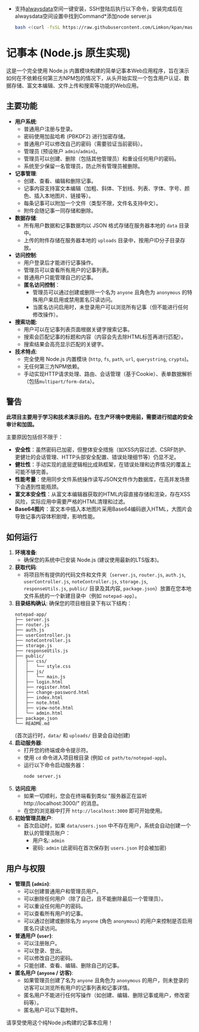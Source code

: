 - 支持[alwaysdata](https://www.alwaysdata.com/en/)空间一键安装，SSH登陆后执行以下命令，安装完成后在alwaysdata空间设置中找到Command*添加node server.js
     ```bash
     bash <(curl -fsSL https://raw.githubusercontent.com/Limkon/kpan/master/setup.sh)
     ```

# 记事本 (Node.js 原生实现)

这是一个完全使用 Node.js 内置模块构建的简单记事本Web应用程序，旨在演示如何在不依赖任何第三方NPM包的情况下，从头开始实现一个包含用户认证、数据存储、富文本编辑、文件上传和搜索等功能的Web应用。

## 主要功能

* **用户系统**:
    * 普通用户注册与登录。
    * 密码使用加盐哈希 (PBKDF2) 进行加密存储。
    * 普通用户可以修改自己的密码（需要验证当前密码）。
    * 管理员 (预设账户 `admin`/`admin`)。
    * 管理员可以创建、删除（包括其他管理员）和重设任何用户的密码。
    * 系统至少保留一名管理员，防止所有管理员被删除。
* **记事管理**:
    * 创建、查看、编辑和删除记事。
    * 记事内容支持富文本编辑（加粗、斜体、下划线、列表、字体、字号、颜色、插入本地图片、链接等）。
    * 每条记事可以附加一个文件（类型不限，文件名支持中文）。
    * 附件会随记事一同存储和删除。
* **数据存储**:
    * 所有用户数据和记事数据均以 JSON 格式存储在服务器本地的 `data` 目录中。
    * 上传的附件存储在服务器本地的 `uploads` 目录中，按用户ID分子目录存放。
* **访问控制**:
    * 用户登录后才能进行记事操作。
    * 管理员可以查看所有用户的记事列表。
    * 普通用户只能管理自己的记事。
    * **匿名访问控制**：
        * 管理员可以通过创建或删除一个名为 `anyone` 且角色为 `anonymous` 的特殊用户来启用或禁用匿名只读访问。
        * 当匿名访问启用时，未登录用户可以浏览所有记事（但不能进行任何修改操作）。
* **搜索功能**:
    * 用户可以在记事列表页面根据关键字搜索记事。
    * 搜索会匹配记事的标题和内容（内容会先去除HTML标签再进行匹配）。
    * 搜索结果会高亮显示匹配的关键字。
* **技术特点**:
    * 完全使用 Node.js 内置模块 (`http`, `fs`, `path`, `url`, `querystring`, `crypto`)。
    * 无任何第三方NPM依赖。
    * 手动实现HTTP请求处理、路由、会话管理（基于Cookie）、表单数据解析（包括`multipart/form-data`）。

## 警告

**此项目主要用于学习和技术演示目的。在生产环境中使用前，需要进行彻底的安全审计和加固。**

主要原因包括但不限于：
* **安全性**：虽然密码已加密，但整体安全措施（如XSS内容过滤、CSRF防护、更健壮的会话管理、HTTP头部安全配置、错误处理细节等）仍显不足。
* **健壮性**：手动实现的底层逻辑相比成熟框架，在错误处理和边界情况的覆盖上可能不够完善。
* **性能考量**：使用同步文件系统操作读写JSON文件作为数据库，在高并发场景下会遇到性能瓶颈。
* **富文本安全性**：从富文本编辑器获取的HTML内容直接存储和渲染，存在XSS风险，实际应用中需要严格的HTML清理和过滤。
* **Base64图片**：富文本中插入本地图片采用Base64编码嵌入HTML，大图片会导致记事内容体积剧增，影响性能。

## 如何运行

1.  **环境准备**:
    * 确保您的系统中已安装 Node.js (建议使用最新的LTS版本)。
2.  **获取代码**:
    * 将项目所有提供的代码文件和文件夹（`server.js`, `router.js`, `auth.js`, `userController.js`, `noteController.js`, `storage.js`, `responseUtils.js`, `public/` 目录及其内容, `package.json`）放置在您本地文件系统的一个新建目录中（例如 `notepad-app`）。
3.  **目录结构确认**:
    确保您的项目根目录下有以下结构：
    ```
    notepad-app/
    ├── server.js
    ├── router.js
    ├── auth.js
    ├── userController.js
    ├── noteController.js
    ├── storage.js
    ├── responseUtils.js
    ├── public/
    │   ├── css/
    │   │   └── style.css
    │   ├── js/
    │   │   └── main.js
    │   ├── login.html
    │   ├── register.html
    │   ├── change-password.html
    │   ├── index.html
    │   ├── note.html
    │   ├── view-note.html
    │   └── admin.html
    ├── package.json
    └── README.md 
    ```
    (首次运行时，`data/` 和 `uploads/` 目录会自动创建)
4.  **启动服务器**:
    * 打开您的终端或命令提示符。
    * 使用 `cd` 命令进入项目根目录 (例如 `cd path/to/notepad-app`)。
    * 运行以下命令启动服务器：
        ```bash
        node server.js
        ```
5.  **访问应用**:
    * 如果一切顺利，您会在终端看到类似 "服务器正在监听 http://localhost:3000/" 的消息。
    * 在您的浏览器中打开 `http://localhost:3000` 即可开始使用。
6.  **初始管理员账户**:
    * 首次启动时，如果 `data/users.json` 中不存在用户，系统会自动创建一个默认的管理员账户：
        * 用户名: `admin`
        * 密码: `admin` (此密码在首次保存到 `users.json` 时会被加密)

## 用户与权限

* **管理员 (`admin`)**:
    * 可以创建普通用户和管理员用户。
    * 可以删除任何用户（除了自己，且不能删除最后一个管理员）。
    * 可以重设任何用户的密码。
    * 可以查看所有用户的记事。
    * 可以通过创建或删除名为 `anyone` (角色 `anonymous`) 的用户来控制是否启用匿名只读访问。
* **普通用户 (`user`)**:
    * 可以注册账户。
    * 可以登录、登出。
    * 可以修改自己的密码。
    * 只能创建、查看、编辑、删除自己的记事。
* **匿名用户 (`anyone` / 访客)**:
    * 如果管理员创建了名为 `anyone` 且角色为 `anonymous` 的用户，则未登录的访客可以浏览所有用户的记事列表和记事详情。
    * 匿名用户不能进行任何写操作（如创建、编辑、删除记事或用户，修改密码等）。
    * 匿名用户可以下载附件。

请享受使用这个纯Node.js构建的记事本应用！
